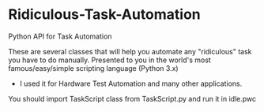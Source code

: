 # Ridiculous-Task-Automation
Python API for Task Automation

These are several classes that will help you automate any "ridiculous" task you have to do manually.
Presented to you in the world's most famous/easy/simple scripting language (Python 3.x)
- I used it for Hardware Test Automation and many other applications.

You should import TaskScript class from TaskScript.py and run it in idle.pwc
